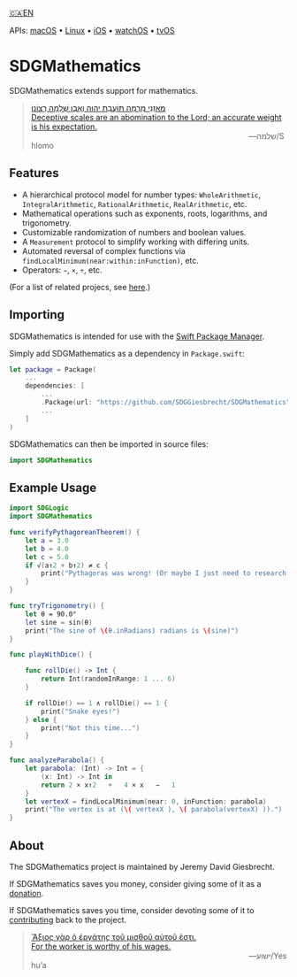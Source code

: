 <!--
 README.md

 This source file is part of the SDGMathematics open source project.
 https://sdggiesbrecht.github.io/SDGMathematics/macOS

 Copyright ©2016–2017 Jeremy David Giesbrecht and the SDGMathematics project contributors.

 Soli Deo gloria.

 Licensed under the Apache Licence, Version 2.0.
 See http://www.apache.org/licenses/LICENSE-2.0 for licence information.
 -->

<!--
 !!!!!!! !!!!!!! !!!!!!! !!!!!!! !!!!!!! !!!!!!! !!!!!!!
 This file is managed by Workspace.
 Manual changes will not persist.
 For more information, see:
 https://github.com/SDGGiesbrecht/Workspace/blob/master/Documentation/Read‐Me.md
 !!!!!!! !!!!!!! !!!!!!! !!!!!!! !!!!!!! !!!!!!! !!!!!!!
 -->

[🇨🇦EN](Documentation/🇨🇦EN%20Read%20Me.md) <!--Skip in Jazzy-->

APIs: [macOS](https://sdggiesbrecht.github.io/SDGMathematics/macOS) • [Linux](https://sdggiesbrecht.github.io/SDGMathematics/Linux) • [iOS](https://sdggiesbrecht.github.io/SDGMathematics/iOS) • [watchOS](https://sdggiesbrecht.github.io/SDGMathematics/watchOS) • [tvOS](https://sdggiesbrecht.github.io/SDGMathematics/tvOS)

# SDGMathematics

SDGMathematics extends support for mathematics.

> [מֹאזְנֵי מִרְמָה תּוֹעֲבַת יהוה וְאֶבֶן שְׁלֵמָה רְצוֹנוֹ׃<br>Deceptive scales are an abomination to the Lord; an accurate weight is his expectation.](https://www.biblegateway.com/passage/?search=Proverbs+11&version=WLC;NIV)<br>&nbsp;&nbsp;&nbsp;&nbsp;&nbsp;&nbsp;&nbsp;&nbsp;&nbsp;&nbsp;&nbsp;&nbsp;&nbsp;&nbsp;&nbsp;&nbsp;&nbsp;&nbsp;&nbsp;&nbsp;&nbsp;&nbsp;&nbsp;&nbsp;&nbsp;&nbsp;&nbsp;&nbsp;&nbsp;&nbsp;&nbsp;&nbsp;&nbsp;&nbsp;&nbsp;&nbsp;&nbsp;&nbsp;&nbsp;&nbsp;&nbsp;&nbsp;&nbsp;&nbsp;&nbsp;&nbsp;&nbsp;&nbsp;&nbsp;&nbsp;&nbsp;&nbsp;&nbsp;&nbsp;&nbsp;&nbsp;&nbsp;&nbsp;&nbsp;&nbsp;&nbsp;&nbsp;&nbsp;&nbsp;&nbsp;&nbsp;&nbsp;&nbsp;&nbsp;&nbsp;&nbsp;&nbsp;&nbsp;&nbsp;&nbsp;&nbsp;&nbsp;&nbsp;&nbsp;&nbsp;&nbsp;&nbsp;&nbsp;&nbsp;&nbsp;&nbsp;&nbsp;&nbsp;&nbsp;&nbsp;&nbsp;&nbsp;&nbsp;&nbsp;&nbsp;&nbsp;&nbsp;&nbsp;&nbsp;&nbsp;―‎שלמה/Shlomo

## Features

- A hierarchical protocol model for number types: `WholeArithmetic`, `IntegralArithmetic`, `RationalArithmetic`, `RealArithmetic`, etc.
- Mathematical operations such as exponents, roots, logarithms, and trigonometry.
- Customizable randomization of numbers and boolean values.
- A `Measurement` protocol to simplify working with differing units.
- Automated reversal of complex functions via `findLocalMinimum(near:within:inFunction)`, etc.
- Operators: `−`, `×`, `÷`, etc.

(For a list of related projecs, see [here](Documentation/🇨🇦EN%20Related%20Projects.md).) <!--Skip in Jazzy-->

## Importing

SDGMathematics is intended for use with the [Swift Package Manager](https://swift.org/package-manager/).

Simply add SDGMathematics as a dependency in `Package.swift`:

```swift
let package = Package(
    ...
    dependencies: [
        ...
        .Package(url: "https://github.com/SDGGiesbrecht/SDGMathematics", versions: "1.0.2" ..< "2.0.0"),
        ...
    ]
)
```

SDGMathematics can then be imported in source files:

```swift
import SDGMathematics
```

## Example Usage

```swift
import SDGLogic
import SDGMathematics

func verifyPythagoreanTheorem() {
    let a = 3.0
    let b = 4.0
    let c = 5.0
    if √(a↑2 + b↑2) ≠ c {
        print("Pythagoras was wrong! (Or maybe I just need to research floating point numbers...)")
    }
}

func tryTrigonometry() {
    let θ = 90.0°
    let sine = sin(θ)
    print("The sine of \(θ.inRadians) radians is \(sine)")
}

func playWithDice() {

    func rollDie() -> Int {
        return Int(randomInRange: 1 ... 6)
    }

    if rollDie() == 1 ∧ rollDie() == 1 {
        print("Snake eyes!")
    } else {
        print("Not this time...")
    }
}

func analyzeParabola() {
    let parabola: (Int) -> Int = {
        (x: Int) -> Int in
        return 2 × x↑2   +   4 × x   −   1
    }
    let vertexX = findLocalMinimum(near: 0, inFunction: parabola)
    print("The vertex is at (\( vertexX ), \( parabola(vertexX) )).")
}
```

## About

The SDGMathematics project is maintained by Jeremy David Giesbrecht.

If SDGMathematics saves you money, consider giving some of it as a [donation](https://paypal.me/JeremyGiesbrecht).

If SDGMathematics saves you time, consider devoting some of it to [contributing](https://github.com/SDGGiesbrecht/SDGMathematics) back to the project.

> [Ἄξιος γὰρ ὁ ἐργάτης τοῦ μισθοῦ αὐτοῦ ἐστι.<br>For the worker is worthy of his wages.](https://www.biblegateway.com/passage/?search=Luke+10&version=SBLGNT;NIV)<br>&nbsp;&nbsp;&nbsp;&nbsp;&nbsp;&nbsp;&nbsp;&nbsp;&nbsp;&nbsp;&nbsp;&nbsp;&nbsp;&nbsp;&nbsp;&nbsp;&nbsp;&nbsp;&nbsp;&nbsp;&nbsp;&nbsp;&nbsp;&nbsp;&nbsp;&nbsp;&nbsp;&nbsp;&nbsp;&nbsp;&nbsp;&nbsp;&nbsp;&nbsp;&nbsp;&nbsp;&nbsp;&nbsp;&nbsp;&nbsp;&nbsp;&nbsp;&nbsp;&nbsp;&nbsp;&nbsp;&nbsp;&nbsp;&nbsp;&nbsp;&nbsp;&nbsp;&nbsp;&nbsp;&nbsp;&nbsp;&nbsp;&nbsp;&nbsp;&nbsp;&nbsp;&nbsp;&nbsp;&nbsp;&nbsp;&nbsp;&nbsp;&nbsp;&nbsp;&nbsp;&nbsp;&nbsp;&nbsp;&nbsp;&nbsp;&nbsp;&nbsp;&nbsp;&nbsp;&nbsp;&nbsp;&nbsp;&nbsp;&nbsp;&nbsp;&nbsp;&nbsp;&nbsp;&nbsp;&nbsp;&nbsp;&nbsp;&nbsp;&nbsp;&nbsp;&nbsp;&nbsp;&nbsp;&nbsp;&nbsp;―‎ישוע/Yeshuʼa
